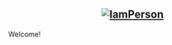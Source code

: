 <h2 align="center">
  <a href="https://github.com/MatiasManchino/manim_projects/blob/main/banner.py">
    <img src="https://user-images.githubusercontent.com/73432681/163863102-a21db56e-bf53-4d10-97ed-87dd2b4f59d2.gif" alt="IamPerson">
  </a>
</h2>

Welcome! <img src="https://github.com/himanshusharma89/himanshusharma89/blob/master/Hi.gif" width="15px">
